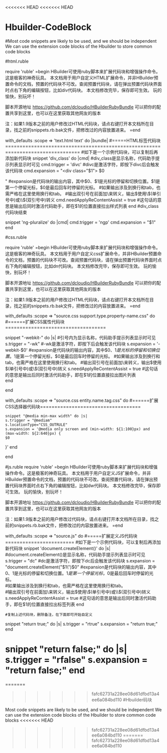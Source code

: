 <<<<<<< HEAD
<<<<<<< HEAD
# Hbuilder-CodeBlock
#Most code snippets are likely to be used, and we should be independent
We can use the extension code blocks of the Hbuilder to store common code blocks



#html.ruble

require 'ruble'
=begin 
 HBuilder可使用ruby脚本来扩展代码块和增强操作命令。这是极客的神奇玩具。
  本文档用于用户自定义HTML扩展命令，并非HBuilder预置命令的文档，预置的代码块不可改。查阅预置代码块，请在弹出预置代码块界面时点右下角的编辑按钮，比如div代码块。
  本文档修改完毕，保存即可生效。
  玩的愉快，别玩坏！
  
  脚本开源地址 https://github.com/dcloudio/HBuilderRubyBundle
  可以把你的配置共享到这里，也可以在这里获取其他网友的版本
  
  注：如果1.9版本之前的用户修改过HTML代码块，请点右键打开本文档所在目录，找之前的snippets.rb.bak文件，把修改过的内容放置进来。 
=end

with_defaults :scope => 'text.html text' do |bundle|  #=====HTML标签代码块================================================================================
#如下是一个示例代码块，可以复制后再添加新代码块
  snippet 'div_class' do |cmd|  #div_class是显示名称，代码助手提示列表显示时可见
    cmd.trigger = 'divc'        #divc是激活字符，即按下divc后会触发该代码块
    cmd.expansion = "<div class=\"$1\">
	$0
</div>"                         #expansion是代码块的输出内容，其中$0、$1是光标的停留和切换位置。$1是第一个停留光标，$0是最后回车时停留的光标。
													      #如果输出涉及到换行和tab，也需严格在这里使用换行和tab。
													      #输出双引号在前面加\来转义，输出$使用\$(单引号中)或\\$(双引号中)转义
    cmd.needApplyReContentAssist = true  #这句话的意思是输出后同时激活代码助手，即在$1的位置直接拉出样式列表
  end #div_class代码块结束
  
  snippet 'ng-pluralize' do |cmd|
    cmd.trigger = 'ngp'
    cmd.expansion = "<ng-pluralize>$1</ng-pluralize>"
  end



#css.ruble

require 'ruble'
=begin 
 HBuilder可使用ruby脚本来扩展代码块和增强操作命令。这是极客的神奇玩具。
  本文档用于用户自定义css扩展命令，并非HBuilder预置命令的文档，预置的代码块不可改。查阅预置代码块，请在弹出预置代码块界面时点右下角的编辑按钮，比如dn代码块。
  本文档修改完毕，保存即可生效。
  玩的愉快，别玩坏！
  
  脚本开源地址 https://github.com/dcloudio/HBuilderRubyBundle
  可以把你的配置共享到这里，也可以在这里获取其他网友的版本
  
  注：如果1.9版本之前的用户修改过HTML代码块，请点右键打开本文档所在目录，找之前的snippets.rb.bak文件，把修改过的内容放置进来。 
=end

with_defaults :scope => "source.css support.type.property-name.css" do    #======扩展CSS属性代码块===================================

  snippet "-webkit-" do |s|             #引号内为显示名称，代码助手提示列表显示时可见
    s.trigger = "-wk"                   #-wk是激活字符，即按下后会触发该代码块
    s.expansion = '-webkit-$0'          #expansion是代码块的输出内容，其中$0、$1是光标的停留和切换位置。$1是第一个停留光标，$0是最后回车时停留的光标。
                                        #如果输出涉及到换行和tab，也需严格在这里使用换行和tab。
                                        #输出双引号在前面加\来转义，输出$使用\$(单引号中)或\\$(双引号中)转义
    s.needApplyReContentAssist = true   #这句话的意思是输出后同时激活代码助手，即在$1的位置直接拉出图片列表                                                                         
  end
  
end


with_defaults :scope => "source.css entity.name.tag.css" do   #======扩展CSS选择器代码块===================================
	
	snippet "@media min-max width" do |s|
    s.trigger = "@mediam"
    s.locationType="CSS_OUTRULE"
	s.expansion = '@media only screen and (min-width: ${1:100}px) and (max-width: ${2:640}px) {
	$0
}'
  end
  
end


#js.ruble
require 'ruble'
=begin 
 HBuilder可使用ruby脚本来扩展代码块和增强操作命令。这是极客的神奇玩具。
  本文档用于用户自定义JS扩展命令，并非HBuilder预置命令的文档，预置的代码块不可改。查阅预置代码块，请在弹出预置代码块界面时点右下角的编辑按钮，比如dw代码块。
  本文档修改完毕，保存即可生效。
  玩的愉快，别玩坏！
  
  脚本开源地址 https://github.com/dcloudio/HBuilderRubyBundle
  可以把你的配置共享到这里，也可以在这里获取其他网友的版本
  
  注：如果1.9版本之前的用户修改过代码块，请点右键打开本文档所在目录，找之前的snippets.rb.bak文件，把修改过的内容放置进来。 
=end

with_defaults :scope => "source.js" do #=====扩展定义JS代码块========================
#如下是一个示例代码块，可以复制后再添加新代码块
  snippet 'document.createElement()' do |s|            #document.createElement()是显示名称，代码助手提示列表显示时可见   
    s.trigger = "dc"                                   #dc是激活字符，即按下dc后会触发该代码块 
    s.expansion = "document.createElement(\"$1\")$0"   #expansion是代码块的输出内容，其中$0、$1是光标的停留和切换位置。$1是第一个停留光标，$0是最后回车时停留的光标。                        
                                                       #如果输出涉及到换行和tab，也需严格在这里使用换行和tab。                                                         
                                                       #输出双引号在前面加\来转义，输出$使用\$(单引号中)或\\$(双引号中)转义                                                                
    s.needApplyReContentAssist = true                  #这句话的意思是输出后同时激活代码助手，即在$1的位置直接拉出标签列表
  end
	
	#复制上述代码块，删除备注，在下面即可开始自定义
    
  snippet "return true;" do |s|
  s.trigger = "rtrue"
  s.expansion = "return true;"
  end
  
  snippet "return false;" do |s|
  s.trigger = "rfalse"
  s.expansion = "return false;"
  end
=======
=======
>>>>>>> fafc62731a228ee08d61dfbd13a4ee6a084bd110
#Hbuilder码块

Most code snippets are likely to be used, and we should be independent
We can use the extension code blocks of the Hbuilder to store common code blocks
<<<<<<< HEAD
>>>>>>> fafc62731a228ee08d61dfbd13a4ee6a084bd110
=======
>>>>>>> fafc62731a228ee08d61dfbd13a4ee6a084bd110
